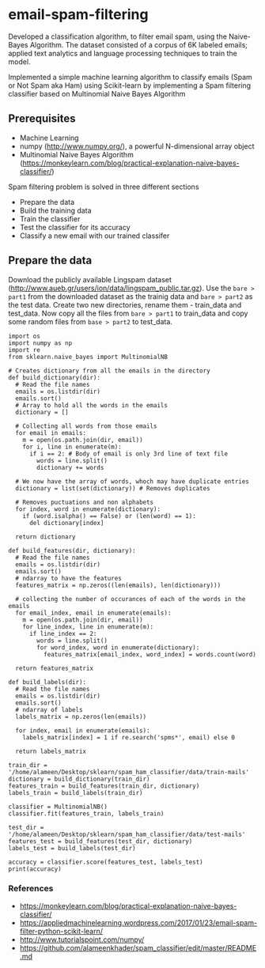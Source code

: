 # email-spam-filtering
Developed a classification algorithm, to filter email spam, using the Naive-Bayes Algorithm. The dataset consisted of a corpus of 6K labeled emails; applied text analytics and language processing techniques to train the model.

Implemented a simple machine learning algorithm to classify emails (Spam or Not Spam aka Ham) using Scikit-learn by implementing a Spam filtering classifier based on Multinomial Naive Bayes Algorithm


## Prerequisites

* Machine Learning
* numpy (http://www.numpy.org/), a powerful N-dimensional array object
* Multinomial Naive Bayes Algorithm (https://monkeylearn.com/blog/practical-explanation-naive-bayes-classifier/)

Spam filtering problem is solved in three different sections
* Prepare the data
* Build the training data
* Train the classifier
* Test the classifier for its accuracy
* Classify a new email with our trained classifer

## Prepare the data

Download the publicly available Lingspam dataset (http://www.aueb.gr/users/ion/data/lingspam_public.tar.gz).
Use the `bare > part1` from the downloaded dataset as the trainig data and `bare > part2` as the test data. Create two new directories, rename them - train_data and test_data. Now copy all the files from `bare > part1` to train_data and copy some random files from `base > part2` to test_data.

```
import os
import numpy as np
import re
from sklearn.naive_bayes import MultinomialNB

# Creates dictionary from all the emails in the directory
def build_dictionary(dir):
  # Read the file names
  emails = os.listdir(dir)
  emails.sort()
  # Array to hold all the words in the emails
  dictionary = []

  # Collecting all words from those emails
  for email in emails:
    m = open(os.path.join(dir, email))
    for i, line in enumerate(m):
      if i == 2: # Body of email is only 3rd line of text file
        words = line.split()
        dictionary += words

  # We now have the array of words, whoch may have duplicate entries
  dictionary = list(set(dictionary)) # Removes duplicates

  # Removes puctuations and non alphabets
  for index, word in enumerate(dictionary):
    if (word.isalpha() == False) or (len(word) == 1):
      del dictionary[index]

  return dictionary

def build_features(dir, dictionary):
  # Read the file names
  emails = os.listdir(dir)
  emails.sort()
  # ndarray to have the features
  features_matrix = np.zeros((len(emails), len(dictionary)))

  # collecting the number of occurances of each of the words in the emails
  for email_index, email in enumerate(emails):
    m = open(os.path.join(dir, email))
    for line_index, line in enumerate(m):
      if line_index == 2:
        words = line.split()
        for word_index, word in enumerate(dictionary):
          features_matrix[email_index, word_index] = words.count(word)

  return features_matrix

def build_labels(dir):
  # Read the file names
  emails = os.listdir(dir)
  emails.sort()
  # ndarray of labels
  labels_matrix = np.zeros(len(emails))

  for index, email in enumerate(emails):
    labels_matrix[index] = 1 if re.search('spms*', email) else 0

  return labels_matrix

train_dir = '/home/alameen/Desktop/sklearn/spam_ham_classifier/data/train-mails'
dictionary = build_dictionary(train_dir)
features_train = build_features(train_dir, dictionary)
labels_train = build_labels(train_dir)

classifier = MultinomialNB()
classifier.fit(features_train, labels_train)

test_dir = '/home/alameen/Desktop/sklearn/spam_ham_classifier/data/test-mails'
features_test = build_features(test_dir, dictionary)
labels_test = build_labels(test_dir)

accuracy = classifier.score(features_test, labels_test)
print(accuracy)

```

### References
* https://monkeylearn.com/blog/practical-explanation-naive-bayes-classifier/
* https://appliedmachinelearning.wordpress.com/2017/01/23/email-spam-filter-python-scikit-learn/
* http://www.tutorialspoint.com/numpy/
* https://github.com/alameenkhader/spam_classifier/edit/master/README.md
